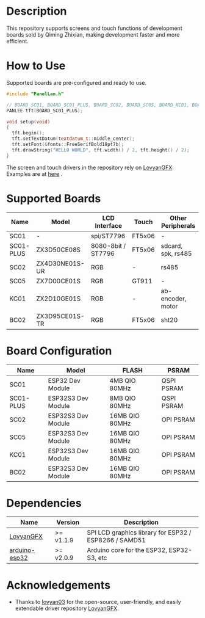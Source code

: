 # Description

This repository supports screens and touch functions of development boards sold by Qiming Zhixian, making development faster and more efficient.

# How to Use

Supported boards are pre-configured and ready to use.

```c++
#include "PanelLan.h"

// BOARD_SC01, BOARD_SC01_PLUS, BOARD_SC02, BOARD_SC05, BOARD_KC01, BOARD_BC02
PANLEE tft(BOARD_SC01_PLUS);

void setup(void)
{
  tft.begin();
  tft.setTextDatum(textdatum_t::middle_center);
  tft.setFont(&fonts::FreeSerifBold18pt7b);
  tft.drawString("HELLO WORLD", tft.width() / 2, tft.height() / 2);
}
```

The screen and touch drivers in the repository rely on [LovyanGFX](https://github.com/lovyan03/LovyanGFX). Examples are at [here](https://github.com/lovyan03/LovyanGFX/tree/master/examples) .

# Supported Boards

| Name | Model | LCD Interface | Touch | Other Peripherals |
|------|-------|---------------|-------|--------------------|
| SC01 | - | spi/ST7796 | FT5x06 | - |
| SC01-PLUS | ZX3D50CE08S | 8080-8bit / ST7796 | FT5x06 | sdcard, spk, rs485 |
| SC02 | ZX4D30NE01S-UR | RGB | - | rs485 |
| SC05 | ZX7D00CE01S | RGB | GT911 | - |
| KC01 | ZX2D10GE01S | RGB | - | ab-encoder, motor |
| BC02 | ZX3D95CE01S-TR | RGB | FT5x06 | sht20 |

# Board Configuration

| Name | Model | FLASH | PSRAM |
|------|-------|-------|-------|
| SC01 | ESP32 Dev Module | 4MB QIO 80MHz | QSPI PSRAM |
| SC01-PLUS | ESP32S3 Dev Module | 8MB QIO 80MHz | QSPI PSRAM |
| SC02 | ESP32S3 Dev Module | 16MB QIO 80MHz | OPI PSRAM |
| SC05 | ESP32S3 Dev Module | 16MB QIO 80MHz | OPI PSRAM |
| KC01 | ESP32S3 Dev Module | 16MB QIO 80MHz | OPI PSRAM |
| BC02 | ESP32S3 Dev Module | 16MB QIO 80MHz | OPI PSRAM |

# Dependencies

| Name | Version | Description |
|------|---------|-------------|
| [LovyanGFX](https://github.com/lovyan03/LovyanGFX) | >= v1.1.9 | SPI LCD graphics library for ESP32 / ESP8266 / SAMD51 |
| [arduino-esp32](https://github.com/espressif/arduino-esp32) | >= v2.0.9 | Arduino core for the ESP32, ESP32-S3, etc |

# Acknowledgements

- Thanks to [lovyan03](https://github.com/lovyan03) for the open-source, user-friendly, and easily extendable driver repository [LovyanGFX](https://github.com/lovyan03/LovyanGFX).
